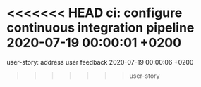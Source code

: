 <<<<<<< HEAD
ci: configure continuous integration pipeline 2020-07-19 00:00:01 +0200
=======
user-story: address user feedback 2020-07-19 00:00:06 +0200
>>>>>>> user-story
